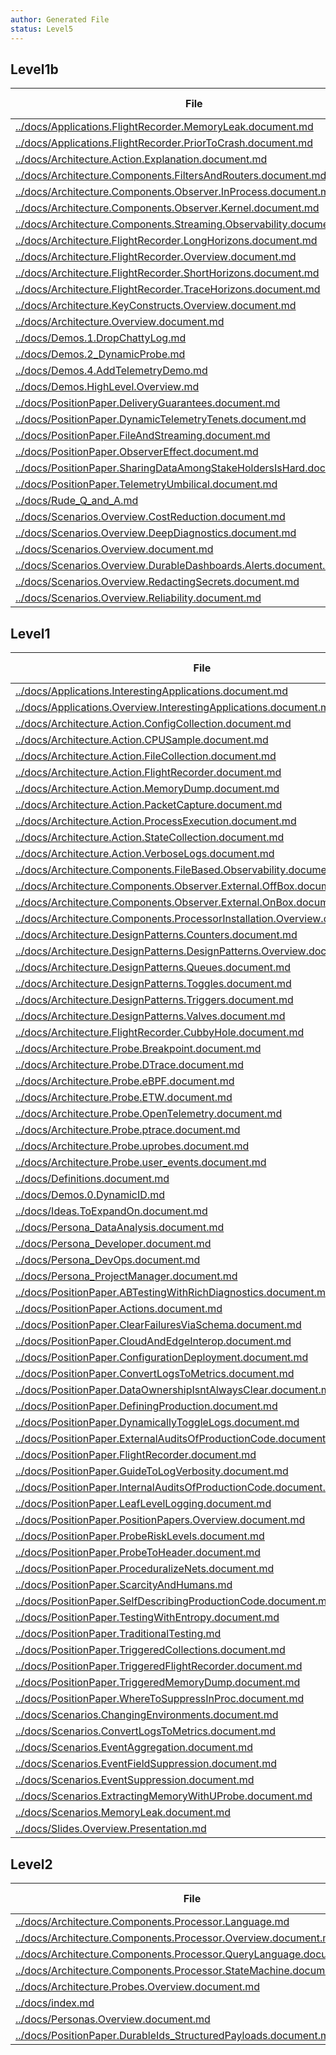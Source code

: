 ```yaml
---
author: Generated File
status: Level5
---
```

## Level1b


| File | Word Count |
|------|------------|
| [../docs/Applications.FlightRecorder.MemoryLeak.document.md](../docs/Applications.FlightRecorder.MemoryLeak.document.md)  | 211|
| [../docs/Applications.FlightRecorder.PriorToCrash.document.md](../docs/Applications.FlightRecorder.PriorToCrash.document.md)  | 252|
| [../docs/Architecture.Action.Explanation.document.md](../docs/Architecture.Action.Explanation.document.md)  | 124|
| [../docs/Architecture.Components.FiltersAndRouters.document.md](../docs/Architecture.Components.FiltersAndRouters.document.md)  | 44|
| [../docs/Architecture.Components.Observer.InProcess.document.md](../docs/Architecture.Components.Observer.InProcess.document.md)  | 53|
| [../docs/Architecture.Components.Observer.Kernel.document.md](../docs/Architecture.Components.Observer.Kernel.document.md)  | 68|
| [../docs/Architecture.Components.Streaming.Observability.document.md](../docs/Architecture.Components.Streaming.Observability.document.md)  | 59|
| [../docs/Architecture.FlightRecorder.LongHorizons.document.md](../docs/Architecture.FlightRecorder.LongHorizons.document.md)  | 795|
| [../docs/Architecture.FlightRecorder.Overview.document.md](../docs/Architecture.FlightRecorder.Overview.document.md)  | 919|
| [../docs/Architecture.FlightRecorder.ShortHorizons.document.md](../docs/Architecture.FlightRecorder.ShortHorizons.document.md)  | 633|
| [../docs/Architecture.FlightRecorder.TraceHorizons.document.md](../docs/Architecture.FlightRecorder.TraceHorizons.document.md)  | 466|
| [../docs/Architecture.KeyConstructs.Overview.document.md](../docs/Architecture.KeyConstructs.Overview.document.md)  | 440|
| [../docs/Architecture.Overview.document.md](../docs/Architecture.Overview.document.md)  | 212|
| [../docs/Demos.1.DropChattyLog.md](../docs/Demos.1.DropChattyLog.md)  | 1103|
| [../docs/Demos.2_DynamicProbe.md](../docs/Demos.2_DynamicProbe.md)  | 277|
| [../docs/Demos.4.AddTelemetryDemo.md](../docs/Demos.4.AddTelemetryDemo.md)  | 1078|
| [../docs/Demos.HighLevel.Overview.md](../docs/Demos.HighLevel.Overview.md)  | 1187|
| [../docs/PositionPaper.DeliveryGuarantees.document.md](../docs/PositionPaper.DeliveryGuarantees.document.md)  | 163|
| [../docs/PositionPaper.DynamicTelemetryTenets.document.md](../docs/PositionPaper.DynamicTelemetryTenets.document.md)  | 67|
| [../docs/PositionPaper.FileAndStreaming.document.md](../docs/PositionPaper.FileAndStreaming.document.md)  | 227|
| [../docs/PositionPaper.ObserverEffect.document.md](../docs/PositionPaper.ObserverEffect.document.md)  | 728|
| [../docs/PositionPaper.SharingDataAmongStakeHoldersIsHard.document.md](../docs/PositionPaper.SharingDataAmongStakeHoldersIsHard.document.md)  | 171|
| [../docs/PositionPaper.TelemetryUmbilical.document.md](../docs/PositionPaper.TelemetryUmbilical.document.md)  | 95|
| [../docs/Rude_Q_and_A.md](../docs/Rude_Q_and_A.md)  | 748|
| [../docs/Scenarios.Overview.CostReduction.document.md](../docs/Scenarios.Overview.CostReduction.document.md)  | 1368|
| [../docs/Scenarios.Overview.DeepDiagnostics.document.md](../docs/Scenarios.Overview.DeepDiagnostics.document.md)  | 757|
| [../docs/Scenarios.Overview.document.md](../docs/Scenarios.Overview.document.md)  | 180|
| [../docs/Scenarios.Overview.DurableDashboards.Alerts.document.md](../docs/Scenarios.Overview.DurableDashboards.Alerts.document.md)  | 552|
| [../docs/Scenarios.Overview.RedactingSecrets.document.md](../docs/Scenarios.Overview.RedactingSecrets.document.md)  | 1084|
| [../docs/Scenarios.Overview.Reliability.document.md](../docs/Scenarios.Overview.Reliability.document.md)  | 2247|


## Level1

| File | Word Count |
|------|------------|
| [../docs/Applications.InterestingApplications.document.md](../docs/Applications.InterestingApplications.document.md)  | 10|
| [../docs/Applications.Overview.InterestingApplications.document.md](../docs/Applications.Overview.InterestingApplications.document.md)  | 7|
| [../docs/Architecture.Action.ConfigCollection.document.md](../docs/Architecture.Action.ConfigCollection.document.md)  | 13|
| [../docs/Architecture.Action.CPUSample.document.md](../docs/Architecture.Action.CPUSample.document.md)  | 13|
| [../docs/Architecture.Action.FileCollection.document.md](../docs/Architecture.Action.FileCollection.document.md)  | 13|
| [../docs/Architecture.Action.FlightRecorder.document.md](../docs/Architecture.Action.FlightRecorder.document.md)  | 33|
| [../docs/Architecture.Action.MemoryDump.document.md](../docs/Architecture.Action.MemoryDump.document.md)  | 10|
| [../docs/Architecture.Action.PacketCapture.document.md](../docs/Architecture.Action.PacketCapture.document.md)  | 14|
| [../docs/Architecture.Action.ProcessExecution.document.md](../docs/Architecture.Action.ProcessExecution.document.md)  | 13|
| [../docs/Architecture.Action.StateCollection.document.md](../docs/Architecture.Action.StateCollection.document.md)  | 13|
| [../docs/Architecture.Action.VerboseLogs.document.md](../docs/Architecture.Action.VerboseLogs.document.md)  | 13|
| [../docs/Architecture.Components.FileBased.Observability.document.md](../docs/Architecture.Components.FileBased.Observability.document.md)  | 10|
| [../docs/Architecture.Components.Observer.External.OffBox.document.md](../docs/Architecture.Components.Observer.External.OffBox.document.md)  | 97|
| [../docs/Architecture.Components.Observer.External.OnBox.document.md](../docs/Architecture.Components.Observer.External.OnBox.document.md)  | 62|
| [../docs/Architecture.Components.ProcessorInstallation.Overview.document.md](../docs/Architecture.Components.ProcessorInstallation.Overview.document.md)  | 46|
| [../docs/Architecture.DesignPatterns.Counters.document.md](../docs/Architecture.DesignPatterns.Counters.document.md)  | 10|
| [../docs/Architecture.DesignPatterns.DesignPatterns.Overview.document.md](../docs/Architecture.DesignPatterns.DesignPatterns.Overview.document.md)  | 14|
| [../docs/Architecture.DesignPatterns.Queues.document.md](../docs/Architecture.DesignPatterns.Queues.document.md)  | 10|
| [../docs/Architecture.DesignPatterns.Toggles.document.md](../docs/Architecture.DesignPatterns.Toggles.document.md)  | 10|
| [../docs/Architecture.DesignPatterns.Triggers.document.md](../docs/Architecture.DesignPatterns.Triggers.document.md)  | 10|
| [../docs/Architecture.DesignPatterns.Valves.document.md](../docs/Architecture.DesignPatterns.Valves.document.md)  | 10|
| [../docs/Architecture.FlightRecorder.CubbyHole.document.md](../docs/Architecture.FlightRecorder.CubbyHole.document.md)  | 15|
| [../docs/Architecture.Probe.Breakpoint.document.md](../docs/Architecture.Probe.Breakpoint.document.md)  | 97|
| [../docs/Architecture.Probe.DTrace.document.md](../docs/Architecture.Probe.DTrace.document.md)  | 18|
| [../docs/Architecture.Probe.eBPF.document.md](../docs/Architecture.Probe.eBPF.document.md)  | 13|
| [../docs/Architecture.Probe.ETW.document.md](../docs/Architecture.Probe.ETW.document.md)  | 13|
| [../docs/Architecture.Probe.OpenTelemetry.document.md](../docs/Architecture.Probe.OpenTelemetry.document.md)  | 13|
| [../docs/Architecture.Probe.ptrace.document.md](../docs/Architecture.Probe.ptrace.document.md)  | 13|
| [../docs/Architecture.Probe.uprobes.document.md](../docs/Architecture.Probe.uprobes.document.md)  | 13|
| [../docs/Architecture.Probe.user_events.document.md](../docs/Architecture.Probe.user_events.document.md)  | 13|
| [../docs/Definitions.document.md](../docs/Definitions.document.md)  | 161|
| [../docs/Demos.0.DynamicID.md](../docs/Demos.0.DynamicID.md)  | 722|
| [../docs/Ideas.ToExpandOn.document.md](../docs/Ideas.ToExpandOn.document.md)  | 146|
| [../docs/Persona_DataAnalysis.document.md](../docs/Persona_DataAnalysis.document.md)  | 122|
| [../docs/Persona_Developer.document.md](../docs/Persona_Developer.document.md)  | 183|
| [../docs/Persona_DevOps.document.md](../docs/Persona_DevOps.document.md)  | 110|
| [../docs/Persona_ProjectManager.document.md](../docs/Persona_ProjectManager.document.md)  | 121|
| [../docs/PositionPaper.ABTestingWithRichDiagnostics.document.md](../docs/PositionPaper.ABTestingWithRichDiagnostics.document.md)  | 12|
| [../docs/PositionPaper.Actions.document.md](../docs/PositionPaper.Actions.document.md)  | 12|
| [../docs/PositionPaper.ClearFailuresViaSchema.document.md](../docs/PositionPaper.ClearFailuresViaSchema.document.md)  | 12|
| [../docs/PositionPaper.CloudAndEdgeInterop.document.md](../docs/PositionPaper.CloudAndEdgeInterop.document.md)  | 12|
| [../docs/PositionPaper.ConfigurationDeployment.document.md](../docs/PositionPaper.ConfigurationDeployment.document.md)  | 65|
| [../docs/PositionPaper.ConvertLogsToMetrics.document.md](../docs/PositionPaper.ConvertLogsToMetrics.document.md)  | 12|
| [../docs/PositionPaper.DataOwnershipIsntAlwaysClear.document.md](../docs/PositionPaper.DataOwnershipIsntAlwaysClear.document.md)  | 12|
| [../docs/PositionPaper.DefiningProduction.document.md](../docs/PositionPaper.DefiningProduction.document.md)  | 28|
| [../docs/PositionPaper.DynamicallyToggleLogs.document.md](../docs/PositionPaper.DynamicallyToggleLogs.document.md)  | 12|
| [../docs/PositionPaper.ExternalAuditsOfProductionCode.document.md](../docs/PositionPaper.ExternalAuditsOfProductionCode.document.md)  | 12|
| [../docs/PositionPaper.FlightRecorder.document.md](../docs/PositionPaper.FlightRecorder.document.md)  | 12|
| [../docs/PositionPaper.GuideToLogVerbosity.document.md](../docs/PositionPaper.GuideToLogVerbosity.document.md)  | 12|
| [../docs/PositionPaper.InternalAuditsOfProductionCode.document.md](../docs/PositionPaper.InternalAuditsOfProductionCode.document.md)  | 12|
| [../docs/PositionPaper.LeafLevelLogging.document.md](../docs/PositionPaper.LeafLevelLogging.document.md)  | 12|
| [../docs/PositionPaper.PositionPapers.Overview.document.md](../docs/PositionPaper.PositionPapers.Overview.document.md)  | 12|
| [../docs/PositionPaper.ProbeRiskLevels.document.md](../docs/PositionPaper.ProbeRiskLevels.document.md)  | 55|
| [../docs/PositionPaper.ProbeToHeader.document.md](../docs/PositionPaper.ProbeToHeader.document.md)  | 12|
| [../docs/PositionPaper.ProceduralizeNets.document.md](../docs/PositionPaper.ProceduralizeNets.document.md)  | 11|
| [../docs/PositionPaper.ScarcityAndHumans.md](../docs/PositionPaper.ScarcityAndHumans.md)  | 12|
| [../docs/PositionPaper.SelfDescribingProductionCode.document.md](../docs/PositionPaper.SelfDescribingProductionCode.document.md)  | 12|
| [../docs/PositionPaper.TestingWithEntropy.document.md](../docs/PositionPaper.TestingWithEntropy.document.md)  | 12|
| [../docs/PositionPaper.TraditionalTesting.md](../docs/PositionPaper.TraditionalTesting.md)  | 12|
| [../docs/PositionPaper.TriggeredCollections.document.md](../docs/PositionPaper.TriggeredCollections.document.md)  | 12|
| [../docs/PositionPaper.TriggeredFlightRecorder.document.md](../docs/PositionPaper.TriggeredFlightRecorder.document.md)  | 12|
| [../docs/PositionPaper.TriggeredMemoryDump.document.md](../docs/PositionPaper.TriggeredMemoryDump.document.md)  | 12|
| [../docs/PositionPaper.WhereToSuppressInProc.document.md](../docs/PositionPaper.WhereToSuppressInProc.document.md)  | 12|
| [../docs/Scenarios.ChangingEnvironments.document.md](../docs/Scenarios.ChangingEnvironments.document.md)  | 15|
| [../docs/Scenarios.ConvertLogsToMetrics.document.md](../docs/Scenarios.ConvertLogsToMetrics.document.md)  | 15|
| [../docs/Scenarios.EventAggregation.document.md](../docs/Scenarios.EventAggregation.document.md)  | 15|
| [../docs/Scenarios.EventFieldSuppression.document.md](../docs/Scenarios.EventFieldSuppression.document.md)  | 16|
| [../docs/Scenarios.EventSuppression.document.md](../docs/Scenarios.EventSuppression.document.md)  | 15|
| [../docs/Scenarios.ExtractingMemoryWithUProbe.document.md](../docs/Scenarios.ExtractingMemoryWithUProbe.document.md)  | 15|
| [../docs/Scenarios.MemoryLeak.document.md](../docs/Scenarios.MemoryLeak.document.md)  | 14|
| [../docs/Slides.Overview.Presentation.md](../docs/Slides.Overview.Presentation.md)  | 377|


## Level2

| File | Word Count |
|------|------------|
| [../docs/Architecture.Components.Processor.Language.md](../docs/Architecture.Components.Processor.Language.md)  | 476|
| [../docs/Architecture.Components.Processor.Overview.document.md](../docs/Architecture.Components.Processor.Overview.document.md)  | 952|
| [../docs/Architecture.Components.Processor.QueryLanguage.document.md](../docs/Architecture.Components.Processor.QueryLanguage.document.md)  | 349|
| [../docs/Architecture.Components.Processor.StateMachine.document.md](../docs/Architecture.Components.Processor.StateMachine.document.md)  | 475|
| [../docs/Architecture.Probes.Overview.document.md](../docs/Architecture.Probes.Overview.document.md)  | 1405|
| [../docs/index.md](../docs/index.md)  | 362|
| [../docs/Personas.Overview.document.md](../docs/Personas.Overview.document.md)  | 257|
| [../docs/PositionPaper.DurableIds_StructuredPayloads.document.md](../docs/PositionPaper.DurableIds_StructuredPayloads.document.md)  | 1242|

